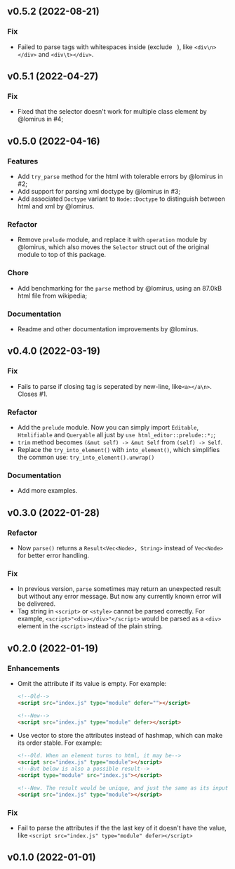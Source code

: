 ## v0.5.2 (2022-08-21)

### Fix

- Failed to parse tags with whitespaces inside (exclude ` `), like `<div\n></div>` and `<div\t></div>`.

## v0.5.1 (2022-04-27)

### Fix

- Fixed that the selector doesn't work for multiple class element by @lomirus in #4;

## v0.5.0 (2022-04-16)

### Features

- Add `try_parse` method for the html with tolerable errors by @lomirus in #2;
- Add support for parsing xml doctype by @lomirus in #3;
- Add associated `Doctype` variant to `Node::Doctype` to distinguish between html and xml by @lomirus. 

### Refactor

- Remove `prelude` module, and replace it with `operation` module by @lomirus, which also moves the `Selector` struct out of the original module to top of this package.

### Chore

- Add benchmarking for the `parse` method by @lomirus, using an 87.0kB html file from wikipedia;

### Documentation

- Readme and other documentation improvements by @lomirus.

## v0.4.0 (2022-03-19)

### Fix

- Fails to parse if closing tag is seperated by new-line, like`<a></a\n>`. Closes #1.

### Refactor

- Add the `prelude` module. Now you can simply import `Editable`, `Htmlifiable` and `Queryable` all just by `use html_editor::prelude::*;`;
- `trim` method becomes `(&mut self) -> &mut Self` from `(self) -> Self`.
- Replace the `try_into_element()` with `into_element()`, which simplifies the common use: `try_into_element().unwrap()`

### Documentation

- Add more examples.

## v0.3.0 (2022-01-28)

### Refactor

- Now `parse()` returns a `Result<Vec<Node>, String>` instead of `Vec<Node>` for better error handling.

### Fix

- In previous version, `parse` sometimes may return an unexpected result but without any error message. But now any currently known error will be delivered.
- Tag string in `<script>` or `<style>` cannot be parsed correctly. For example, `<script>"<div></div>"</script>` would be parsed as a `<div>` element in the `<script>` instead of the plain string.

## v0.2.0 (2022-01-19)

### Enhancements

- Omit the attribute if its value is empty. For example:
  ```html
  <!--Old-->
  <script src="index.js" type="module" defer=""></script>

  <!--New-->
  <script src="index.js" type="module" defer></script>
  ```

- Use vector to store the attributes instead of hashmap, which can make its order stable. For example:
  ```html
  <!--Old. When an element turns to html, it may be-->
  <script src="index.js" type="module"></script>
  <!--But below is also a possible result-->
  <script type="module" src="index.js"></script>

  <!--New. The result would be unique, and just the same as its input-->
  <script src="index.js" type="module"></script>
  ```

### Fix

- Fail to parse the attributes if the the last key of it doesn't have the value, like `<script src="index.js" type="module" defer></script>`

## v0.1.0 (2022-01-01)
